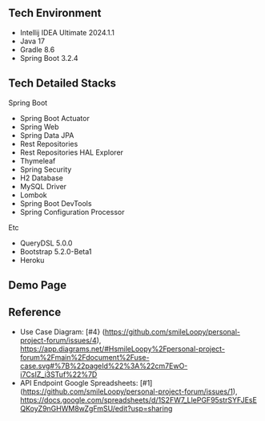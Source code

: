 ## Tech Environment
* Intellij IDEA Ultimate 2024.1.1
* Java 17
* Gradle 8.6
* Spring Boot 3.2.4


## Tech Detailed Stacks

Spring Boot

* Spring Boot Actuator
* Spring Web
* Spring Data JPA
* Rest Repositories
* Rest Repositories HAL Explorer
* Thymeleaf
* Spring Security
* H2 Database
* MySQL Driver
* Lombok
* Spring Boot DevTools
* Spring Configuration Processor

Etc

* QueryDSL 5.0.0
* Bootstrap 5.2.0-Beta1
* Heroku

## Demo Page


## Reference

* Use Case Diagram: [#4} (https://github.com/smileLoopy/personal-project-forum/issues/4), https://app.diagrams.net/#HsmileLoopy%2Fpersonal-project-forum%2Fmain%2Fdocument%2Fuse-case.svg#%7B%22pageId%22%3A%22cm7EwO-i7CsIZ_i3STuf%22%7D
* API Endpoint Google Spreadsheets: [#1] (https://github.com/smileLoopy/personal-project-forum/issues/1), https://docs.google.com/spreadsheets/d/1S2FW7_LlePGF95strSYFJEsEQKoyZ9nGHWM8wZgFmSU/edit?usp=sharing
